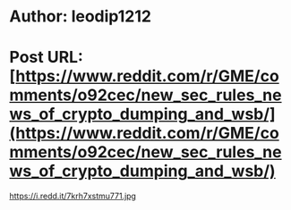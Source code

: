 # Author: leodip1212
# Post URL: [https://www.reddit.com/r/GME/comments/o92cec/new_sec_rules_news_of_crypto_dumping_and_wsb/](https://www.reddit.com/r/GME/comments/o92cec/new_sec_rules_news_of_crypto_dumping_and_wsb/)


https://i.redd.it/7krh7xstmu771.jpg